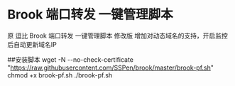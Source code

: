 # Brook 端口转发 一键管理脚本
原 逗比 Brook 端口转发 一键管理脚本 修改版
增加对动态域名的支持，开启监控后自动更新域名IP

##安装脚本
wget -N --no-check-certificate "https://raw.githubusercontent.com/SSPen/brook/master/brook-pf.sh"
chmod +x brook-pf.sh
./brook-pf.sh
